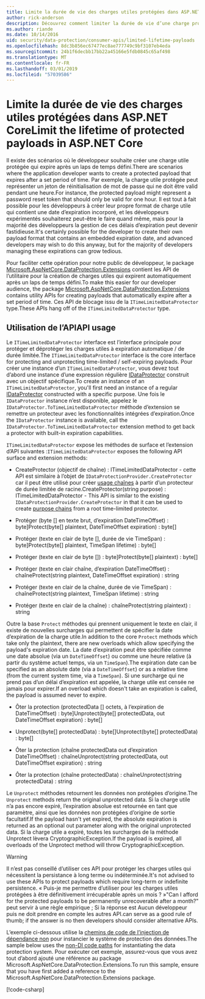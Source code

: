 ```yaml
---
title: Limite la durée de vie des charges utiles protégées dans ASP.NET Core
author: rick-anderson
description: Découvrez comment limiter la durée de vie d’une charge protégée à l’aide de l’API de Protection des données ASP.NET Core.
ms.author: riande
ms.date: 10/14/2016
uid: security/data-protection/consumer-apis/limited-lifetime-payloads
ms.openlocfilehash: 8dc3b856ec67477ec8ae777749c9bf3107eb4eda
ms.sourcegitcommit: 24b1f6decbb17bb22a45166e5fdb0845c65af498
ms.translationtype: MT
ms.contentlocale: fr-FR
ms.lasthandoff: 03/01/2019
ms.locfileid: "57039586"
---
```

# <a name="limit-the-lifetime-of-protected-payloads-in-aspnet-core"></a><span data-ttu-id="41e96-103">Limite la durée de vie des charges utiles protégées dans ASP.NET Core</span><span class="sxs-lookup"><span data-stu-id="41e96-103">Limit the lifetime of protected payloads in ASP.NET Core</span></span>

<span data-ttu-id="41e96-104">Il existe des scénarios où le développeur souhaite créer une charge utile protégée qui expire après un laps de temps défini.</span><span class="sxs-lookup"><span data-stu-id="41e96-104">There are scenarios where the application developer wants to create a protected payload that expires after a set period of time.</span></span> <span data-ttu-id="41e96-105">Par exemple, la charge utile protégée peut représenter un jeton de réinitialisation de mot de passe qui ne doit être valid pendant une heure.</span><span class="sxs-lookup"><span data-stu-id="41e96-105">For instance, the protected payload might represent a password reset token that should only be valid for one hour.</span></span> <span data-ttu-id="41e96-106">Il est tout à fait possible pour les développeurs à créer leur propre format de charge utile qui contient une date d’expiration incorporé, et les développeurs expérimentés souhaiterez peut-être le faire quand même, mais pour la majorité des développeurs la gestion de ces délais d’expiration peut devenir fastidieuse.</span><span class="sxs-lookup"><span data-stu-id="41e96-106">It's certainly possible for the developer to create their own payload format that contains an embedded expiration date, and advanced developers may wish to do this anyway, but for the majority of developers managing these expirations can grow tedious.</span></span>

<span data-ttu-id="41e96-107">Pour faciliter cette opération pour notre public de développeur, le package [Microsoft.AspNetCore.DataProtection.Extensions](https://www.nuget.org/packages/Microsoft.AspNetCore.DataProtection.Extensions/) contient les API de l’utilitaire pour la création de charges utiles qui expirent automatiquement après un laps de temps défini.</span><span class="sxs-lookup"><span data-stu-id="41e96-107">To make this easier for our developer audience, the package [Microsoft.AspNetCore.DataProtection.Extensions](https://www.nuget.org/packages/Microsoft.AspNetCore.DataProtection.Extensions/) contains utility APIs for creating payloads that automatically expire after a set period of time.</span></span> <span data-ttu-id="41e96-108">Ces API de blocage issu de la `ITimeLimitedDataProtector` type.</span><span class="sxs-lookup"><span data-stu-id="41e96-108">These APIs hang off of the `ITimeLimitedDataProtector` type.</span></span>

## <a name="api-usage"></a><span data-ttu-id="41e96-109">Utilisation de l’API</span><span class="sxs-lookup"><span data-stu-id="41e96-109">API usage</span></span>

<span data-ttu-id="41e96-110">Le `ITimeLimitedDataProtector` interface est l’interface principale pour protéger et déprotéger les charges utiles à expiration automatique / de durée limitée.</span><span class="sxs-lookup"><span data-stu-id="41e96-110">The `ITimeLimitedDataProtector` interface is the core interface for protecting and unprotecting time-limited / self-expiring payloads.</span></span> <span data-ttu-id="41e96-111">Pour créer une instance d’un `ITimeLimitedDataProtector`, vous devez tout d’abord une instance d’une expression régulière [IDataProtector](xref:security/data-protection/consumer-apis/overview) construit avec un objectif spécifique.</span><span class="sxs-lookup"><span data-stu-id="41e96-111">To create an instance of an `ITimeLimitedDataProtector`, you'll first need an instance of a regular [IDataProtector](xref:security/data-protection/consumer-apis/overview) constructed with a specific purpose.</span></span> <span data-ttu-id="41e96-112">Une fois le `IDataProtector` instance n’est disponible, appelez le `IDataProtector.ToTimeLimitedDataProtector` méthode d’extension se remettre un protecteur avec les fonctionnalités intégrées d’expiration.</span><span class="sxs-lookup"><span data-stu-id="41e96-112">Once the `IDataProtector` instance is available, call the `IDataProtector.ToTimeLimitedDataProtector` extension method to get back a protector with built-in expiration capabilities.</span></span>

<span data-ttu-id="41e96-113">`ITimeLimitedDataProtector` expose les méthodes de surface et l’extension d’API suivantes :</span><span class="sxs-lookup"><span data-stu-id="41e96-113">`ITimeLimitedDataProtector` exposes the following API surface and extension methods:</span></span>

* <span data-ttu-id="41e96-114">CreateProtector (objectif de chaîne) : ITimeLimitedDataProtector - cette API est similaire à l’objet de `IDataProtectionProvider.CreateProtector` car il peut être utilisé pour créer [usage chaînes](xref:security/data-protection/consumer-apis/purpose-strings) à partir d’un protecteur de durée limitée de racine.</span><span class="sxs-lookup"><span data-stu-id="41e96-114">CreateProtector(string purpose) : ITimeLimitedDataProtector - This API is similar to the existing `IDataProtectionProvider.CreateProtector` in that it can be used to create [purpose chains](xref:security/data-protection/consumer-apis/purpose-strings) from a root time-limited protector.</span></span>

* <span data-ttu-id="41e96-115">Protéger (byte [] en texte brut, d’expiration DateTimeOffset) : byte]</span><span class="sxs-lookup"><span data-stu-id="41e96-115">Protect(byte[] plaintext, DateTimeOffset expiration) : byte[]</span></span>

* <span data-ttu-id="41e96-116">Protéger (texte en clair de byte [], durée de vie TimeSpan) : byte]</span><span class="sxs-lookup"><span data-stu-id="41e96-116">Protect(byte[] plaintext, TimeSpan lifetime) : byte[]</span></span>

* <span data-ttu-id="41e96-117">Protéger (texte en clair de byte []) : byte]</span><span class="sxs-lookup"><span data-stu-id="41e96-117">Protect(byte[] plaintext) : byte[]</span></span>

* <span data-ttu-id="41e96-118">Protéger (texte en clair chaîne, d’expiration DateTimeOffset) : chaîne</span><span class="sxs-lookup"><span data-stu-id="41e96-118">Protect(string plaintext, DateTimeOffset expiration) : string</span></span>

* <span data-ttu-id="41e96-119">Protéger (texte en clair de la chaîne, durée de vie TimeSpan) : chaîne</span><span class="sxs-lookup"><span data-stu-id="41e96-119">Protect(string plaintext, TimeSpan lifetime) : string</span></span>

* <span data-ttu-id="41e96-120">Protéger (texte en clair de la chaîne) : chaîne</span><span class="sxs-lookup"><span data-stu-id="41e96-120">Protect(string plaintext) : string</span></span>

<span data-ttu-id="41e96-121">Outre la base `Protect` méthodes qui prennent uniquement le texte en clair, il existe de nouvelles surcharges qui permettent de spécifier la date d’expiration de la charge utile.</span><span class="sxs-lookup"><span data-stu-id="41e96-121">In addition to the core `Protect` methods which take only the plaintext, there are new overloads which allow specifying the payload's expiration date.</span></span> <span data-ttu-id="41e96-122">La date d’expiration peut être spécifiée comme une date absolue (via un `DateTimeOffset`) ou comme une heure relative (à partir du système actuel temps, via un `TimeSpan`).</span><span class="sxs-lookup"><span data-stu-id="41e96-122">The expiration date can be specified as an absolute date (via a `DateTimeOffset`) or as a relative time (from the current system time, via a `TimeSpan`).</span></span> <span data-ttu-id="41e96-123">Si une surcharge qui ne prend pas d’un délai d’expiration est appelée, la charge utile est censée ne jamais pour expirer.</span><span class="sxs-lookup"><span data-stu-id="41e96-123">If an overload which doesn't take an expiration is called, the payload is assumed never to expire.</span></span>

* <span data-ttu-id="41e96-124">Ôter la protection (protectedData [] octets, à l’expiration de DateTimeOffset) : byte]</span><span class="sxs-lookup"><span data-stu-id="41e96-124">Unprotect(byte[] protectedData, out DateTimeOffset expiration) : byte[]</span></span>

* <span data-ttu-id="41e96-125">Unprotect(byte[] protectedData) : byte[]</span><span class="sxs-lookup"><span data-stu-id="41e96-125">Unprotect(byte[] protectedData) : byte[]</span></span>

* <span data-ttu-id="41e96-126">Ôter la protection (chaîne protectedData out d’expiration DateTimeOffset) : chaîne</span><span class="sxs-lookup"><span data-stu-id="41e96-126">Unprotect(string protectedData, out DateTimeOffset expiration) : string</span></span>

* <span data-ttu-id="41e96-127">Ôter la protection (chaîne protectedData) : chaîne</span><span class="sxs-lookup"><span data-stu-id="41e96-127">Unprotect(string protectedData) : string</span></span>

<span data-ttu-id="41e96-128">Le `Unprotect` méthodes retournent les données non protégées d’origine.</span><span class="sxs-lookup"><span data-stu-id="41e96-128">The `Unprotect` methods return the original unprotected data.</span></span> <span data-ttu-id="41e96-129">Si la charge utile n’a pas encore expiré, l’expiration absolue est retournée en tant que paramètre, ainsi que les données non protégées d’origine de sortie facultatif.</span><span class="sxs-lookup"><span data-stu-id="41e96-129">If the payload hasn't yet expired, the absolute expiration is returned as an optional out parameter along with the original unprotected data.</span></span> <span data-ttu-id="41e96-130">Si la charge utile a expiré, toutes les surcharges de la méthode Unprotect lèvera CryptographicException.</span><span class="sxs-lookup"><span data-stu-id="41e96-130">If the payload is expired, all overloads of the Unprotect method will throw CryptographicException.</span></span>

>[!WARNING]
> <span data-ttu-id="41e96-131">Il n’est pas conseillé d’utiliser ces API pour protéger les charges utiles qui nécessitent la persistance à long terme ou indéterminée.</span><span class="sxs-lookup"><span data-stu-id="41e96-131">It's not advised to use these APIs to protect payloads which require long-term or indefinite persistence.</span></span> <span data-ttu-id="41e96-132">« Puis-je me permettre d’utiliser pour les charges utiles protégées à être définitivement irrécupérable après un mois ? »</span><span class="sxs-lookup"><span data-stu-id="41e96-132">"Can I afford for the protected payloads to be permanently unrecoverable after a month?"</span></span> <span data-ttu-id="41e96-133">peut servir à une règle empirique ; Si la réponse est Aucun développeur puis ne doit prendre en compte les autres API.</span><span class="sxs-lookup"><span data-stu-id="41e96-133">can serve as a good rule of thumb; if the answer is no then developers should consider alternative APIs.</span></span>

<span data-ttu-id="41e96-134">L’exemple ci-dessous utilise la [chemins de code de l’injection de dépendance non](xref:security/data-protection/configuration/non-di-scenarios) pour instancier le système de protection des données.</span><span class="sxs-lookup"><span data-stu-id="41e96-134">The sample below uses the [non-DI code paths](xref:security/data-protection/configuration/non-di-scenarios) for instantiating the data protection system.</span></span> <span data-ttu-id="41e96-135">Pour exécuter cet exemple, assurez-vous que vous avez tout d’abord ajouté une référence au package Microsoft.AspNetCore.DataProtection.Extensions.</span><span class="sxs-lookup"><span data-stu-id="41e96-135">To run this sample, ensure that you have first added a reference to the Microsoft.AspNetCore.DataProtection.Extensions package.</span></span>

[!code-csharp[](limited-lifetime-payloads/samples/limitedlifetimepayloads.cs)]
